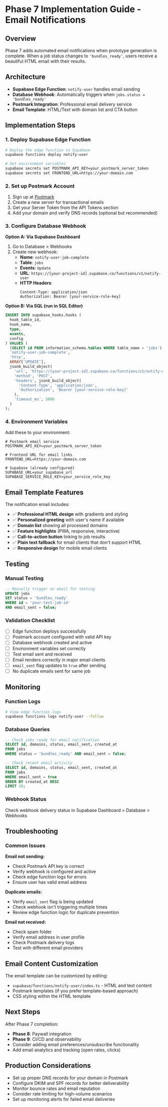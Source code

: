# Phase 7 Implementation Guide - Email Notifications

## Overview
Phase 7 adds automated email notifications when prototype generation is complete. When a job status changes to `'bundles_ready'`, users receive a beautiful HTML email with their results.

## Architecture
- **Supabase Edge Function**: `notify-user` handles email sending
- **Database Webhook**: Automatically triggers when `jobs.status = 'bundles_ready'`
- **Postmark Integration**: Professional email delivery service
- **Email Template**: HTML/Text with domain list and CTA button

## Implementation Steps

### 1. Deploy Supabase Edge Function

```bash
# Deploy the edge function to Supabase
supabase functions deploy notify-user

# Set environment variables
supabase secrets set POSTMARK_API_KEY=your_postmark_server_token
supabase secrets set FRONTEND_URL=https://your-domain.com
```

### 2. Set up Postmark Account

1. Sign up at [Postmark](https://postmarkapp.com/)
2. Create a new server for transactional emails
3. Get your Server Token from the API Tokens section
4. Add your domain and verify DNS records (optional but recommended)

### 3. Configure Database Webhook

**Option A: Via Supabase Dashboard**
1. Go to Database > Webhooks
2. Create new webhook:
   - **Name**: `notify-user-job-complete`
   - **Table**: `jobs`
   - **Events**: `Update`
   - **URL**: `https://[your-project-id].supabase.co/functions/v1/notify-user`
   - **HTTP Headers**: 
     ```
     Content-Type: application/json
     Authorization: Bearer [your-service-role-key]
     ```

**Option B: Via SQL (run in SQL Editor)**
```sql
INSERT INTO supabase_hooks.hooks (
  hook_table_id,
  hook_name,
  type,
  events,
  config
) VALUES (
  (SELECT id FROM information_schema.tables WHERE table_name = 'jobs'),
  'notify-user-job-complete',
  'http',
  ARRAY['UPDATE'],
  jsonb_build_object(
    'url', 'https://[your-project-id].supabase.co/functions/v1/notify-user',
    'method', 'POST',
    'headers', jsonb_build_object(
      'Content-Type', 'application/json',
      'Authorization', 'Bearer [your-service-role-key]'
    ),
    'timeout_ms', 5000
  )
);
```

### 4. Environment Variables

Add these to your environment:

```env
# Postmark email service
POSTMARK_API_KEY=your_postmark_server_token

# Frontend URL for email links  
FRONTEND_URL=https://your-domain.com

# Supabase (already configured)
SUPABASE_URL=your_supabase_url
SUPABASE_SERVICE_ROLE_KEY=your_service_role_key
```

## Email Template Features

The notification email includes:
- ✅ **Professional HTML design** with gradients and styling
- ✅ **Personalized greeting** with user's name if available
- ✅ **Domain list** showing all processed domains
- ✅ **Feature highlights** (PWA, responsive, interactive)
- ✅ **Call-to-action button** linking to job results
- ✅ **Plain text fallback** for email clients that don't support HTML
- ✅ **Responsive design** for mobile email clients

## Testing

### Manual Testing
```sql
-- Manually trigger an email for testing
UPDATE jobs 
SET status = 'bundles_ready' 
WHERE id = 'your-test-job-id' 
AND email_sent = false;
```

### Validation Checklist
- [ ] Edge function deploys successfully
- [ ] Postmark account configured with valid API key
- [ ] Database webhook created and active
- [ ] Environment variables set correctly
- [ ] Test email sent and received
- [ ] Email renders correctly in major email clients
- [ ] `email_sent` flag updates to `true` after sending
- [ ] No duplicate emails sent for same job

## Monitoring

### Function Logs
```bash
# View edge function logs
supabase functions logs notify-user --follow
```

### Database Queries
```sql
-- Check jobs ready for email notification
SELECT id, domains, status, email_sent, created_at 
FROM jobs 
WHERE status = 'bundles_ready' AND email_sent = false;

-- Check recent email activity
SELECT id, domains, status, email_sent, created_at 
FROM jobs 
WHERE email_sent = true 
ORDER BY created_at DESC 
LIMIT 10;
```

### Webhook Status
Check webhook delivery status in Supabase Dashboard > Database > Webhooks

## Troubleshooting

### Common Issues

**Email not sending:**
- Check Postmark API key is correct
- Verify webhook is configured and active
- Check edge function logs for errors
- Ensure user has valid email address

**Duplicate emails:**
- Verify `email_sent` flag is being updated
- Check webhook isn't triggering multiple times
- Review edge function logic for duplicate prevention

**Email not received:**
- Check spam folder
- Verify email address in user profile
- Check Postmark delivery logs
- Test with different email providers

## Email Content Customization

The email template can be customized by editing:
- `supabase/functions/notify-user/index.ts` - HTML and text content
- Postmark templates (if you prefer template-based approach)
- CSS styling within the HTML template

## Next Steps

After Phase 7 completion:
- **Phase 8**: Paywall integration
- **Phase 9**: CI/CD and observability
- Consider adding email preferences/unsubscribe functionality
- Add email analytics and tracking (open rates, clicks)

## Production Considerations

- Set up proper DNS records for your domain in Postmark
- Configure DKIM and SPF records for better deliverability  
- Monitor bounce rates and email reputation
- Consider rate limiting for high-volume scenarios
- Set up monitoring alerts for failed email deliveries 